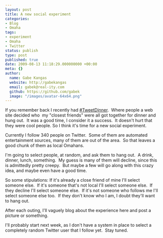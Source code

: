 ```yaml
---
layout: post
title: A new social experiment
categories:
- Blog
- Omaha
tags:
- experiment
- Omaha
- Twitter
status: publish
type: post
published: true
date: 2009-08-13 11:18:29.000000000 +00:00
meta: {}
author:
  name: Gabe Kangas
  website: http://gabekangas
  email: gabek@real-ity.com
  github: https://github.com/gabek
  image: "/images/avatar-64x64.png"
---
```

If you remember back I recently had [\#TweetDinner](/gabes-digital-life-1/2009/06/closest-friends-of-gabe-tweetdinner).  Where people a web site decided who  my \"closest friends\" were all got together for dinner and hung out.  It was a good time, I consider it a success.  It doesn\'t hurt that they were cool people. So I think it\'s time for a new social experiment.

Currently I follow 340 people on Twitter.  Some of them are automated entertainment sources, many of them are out of the area.  So that leaves a good chunk of them as local Omahans.

I\'m going to select people, at random, and ask them to hang out.  A drink, dinner, lunch, something.  My guess is many of them will decline, since this is admittedly pretty creepy.  But maybe a few will go along with this crazy idea, and maybe even have a good time.

So some stipulations: If it\'s already a close friend of mine I\'ll select someone else.  If it\'s someone that\'s not local I\'ll select someone else.  If they decline I\'ll select someone else.  If it\'s not someone who follows me I\'ll select someone else too.  If they don\'t know who I am, I doubt they\'ll want to hang out.

After each outing, I\'ll vaguely blog about the experience here and post a picture or something.

I\'ll probably start next week, as I don\'t have a system in place to select a completely random Twitter user that I follow yet.  Stay tuned.
